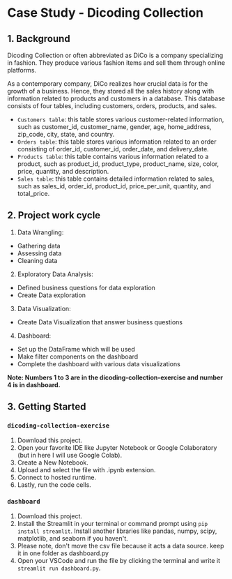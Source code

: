
# Case Study - Dicoding Collection

## 1. Background

Dicoding Collection or often abbreviated as DiCo is a company specializing in fashion. They produce various fashion items and sell them through online platforms. 

As a contemporary company, DiCo realizes how crucial data is for the growth of a business. Hence, they stored all the sales history along with information related to products and customers in a database. This database consists of four tables, including customers, orders, products, and sales. 

- `Customers table`: this table stores various customer-related information, such as customer_id, customer_name, gender, age, home_address, zip_code, city, state, and country.
- `Orders table`: this table stores various information related to an order consisting of order_id, customer_id, order_date, and delivery_date.
- `Products table`: this table contains various information related to a product, such as product_id, product_type, product_name, size, color, price, quantity, and description.
- `Sales table`: this table contains detailed information related to sales, such as sales_id, order_id, product_id, price_per_unit, quantity, and total_price.

## 2. Project work cycle
1. Data Wrangling: 
 - Gathering data
 - Assessing data
 - Cleaning data
2. Exploratory Data Analysis:
 - Defined business questions for data exploration
 - Create Data exploration
3. Data Visualization:
 - Create Data Visualization that answer business questions
4. Dashboard:
 - Set up the DataFrame which will be used
 - Make filter components on the dashboard
 - Complete the dashboard with various data visualizations

**Note: Numbers 1 to 3 are in the dicoding-collection-exercise and number 4 is in dashboard.**

## 3. Getting Started
### `dicoding-collection-exercise`
1. Download this project.
2. Open your favorite IDE like Jupyter Notebook or Google Colaboratory (but in here I will use Google Colab).
3. Create a New Notebook.
4. Upload and select the file with .ipynb extension.
5. Connect to hosted runtime.
6. Lastly, run the code cells.

### `dashboard`
1. Download this project.
2. Install the Streamlit in your terminal or command prompt using `pip install streamlit`. Install another libraries like pandas, numpy, scipy, matplotlib, and seaborn if you haven't.
3. Please note, don't move the csv file because it acts a data source. keep it in one folder as dashboard.py
4. Open your VSCode and run the file by clicking the terminal and write it `streamlit run dashboard.py`.
